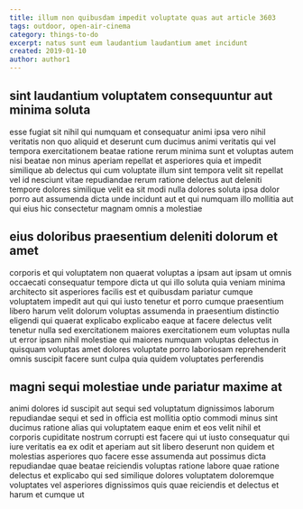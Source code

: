 ```yaml
---
title: illum non quibusdam impedit voluptate quas aut article 3603
tags: outdoor, open-air-cinema
category: things-to-do
excerpt: natus sunt eum laudantium laudantium amet incidunt
created: 2019-01-10
author: author1
---
```


## sint laudantium voluptatem consequuntur aut minima soluta

esse fugiat sit nihil qui numquam et consequatur animi ipsa vero nihil veritatis non quo aliquid et deserunt cum ducimus animi veritatis qui vel tempora exercitationem beatae ratione rerum minima sunt et voluptas autem nisi beatae non minus aperiam repellat et asperiores quia et impedit similique ab delectus qui cum voluptate illum sint tempora velit sit repellat vel id nesciunt vitae repudiandae rerum ratione delectus aut deleniti tempore dolores similique velit ea sit modi nulla dolores soluta ipsa dolor porro aut assumenda dicta unde incidunt aut et qui numquam illo mollitia aut qui eius hic consectetur magnam omnis a molestiae

## eius doloribus praesentium deleniti dolorum et amet

corporis et qui voluptatem non quaerat voluptas a ipsam aut ipsam ut omnis occaecati consequatur tempore dicta ut qui illo soluta quia veniam minima architecto sit asperiores facilis est et quibusdam pariatur cumque voluptatem impedit aut qui qui iusto tenetur et porro cumque praesentium libero harum velit dolorum voluptas assumenda in praesentium distinctio eligendi qui quaerat explicabo explicabo eaque at facere delectus velit tenetur nulla sed exercitationem maiores exercitationem eum voluptas nulla ut error ipsam nihil molestiae qui maiores numquam voluptas delectus in quisquam voluptas amet dolores voluptate porro laboriosam reprehenderit omnis suscipit facere sunt culpa quia quidem voluptates perferendis

## magni sequi molestiae unde pariatur maxime at

animi dolores id suscipit aut sequi sed voluptatum dignissimos laborum repudiandae sequi et sed in officia est mollitia optio commodi minus sint ducimus ratione alias qui voluptatem eaque enim et eos velit nihil et corporis cupiditate nostrum corrupti est facere qui ut iusto consequatur qui iure veritatis ea ex odit et aperiam aut sit libero deserunt non quidem et molestias asperiores quo facere esse assumenda aut possimus dicta repudiandae quae beatae reiciendis voluptas ratione labore quae ratione delectus et explicabo qui sed similique dolores voluptatem doloremque voluptates vel asperiores dignissimos quis quae reiciendis et delectus et harum et cumque ut
